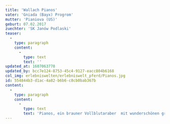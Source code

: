 ```yaml
---
title: 'Wallach Pianos'
vater: 'Gniada (Bayx) Progrom'
mutter: 'Pianiova (US)'
geburt: 07.02.2017
zuechter: 'SK Janów Podlaski'
teaser:
  -
    type: paragraph
    content:
      -
        type: text
        text: ''
updated_at: 1607063778
updated_by: bcc7e124-8753-45c4-9127-eacc804b6168
col_img: erlebniswelten/erlebniswelt_pferd/Pianos.jpg
id: 554844b3-d1ac-4a82-b6b6-c8cb0bab367b
content:
  -
    type: paragraph
    content:
      -
        type: text
        text: 'Pianos, ein brauner Vollblutaraber  mit wunderschönen großen Augen, einem sanften Gemüt und sehr feinen Gängen. Pianos liebt die Arbeit unter dem Sattel, Geländesicher und fein geritten.'
---
```

